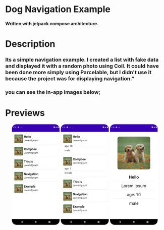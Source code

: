 # Dog Navigation Example

#### Written with jetpack compose architecture.

# Description
### Its a simple navigation example. I created a list with fake data and displayed it with a random photo using Coil. It could have been done more simply using Parcelable, but I didn't use it because the project was for displaying navigation."

### **you can see the in-app images below;**

# Previews
<p align="center">
<img src="https://raw.githubusercontent.com/NeredesinFiruze/Dog-Navigation-Example-with-Coil/main/app/src/main/res/screenshot1.png" width="30%" />
<img src="https://raw.githubusercontent.com/NeredesinFiruze/Dog-Navigation-Example-with-Coil/main/app/src/main/res/screenshot2.png" width="30%" />
<img src="https://raw.githubusercontent.com/NeredesinFiruze/Dog-Navigation-Example-with-Coil/main/app/src/main/res/screenshot3.png" width="30%" />
</p>
